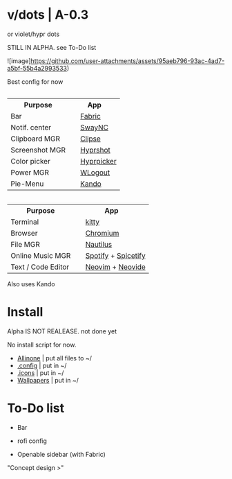 # v/dots | A-0.3
or violet/hypr dots

STILL IN ALPHA. see To-Do list

![image]https://github.com/user-attachments/assets/95aeb796-93ac-4ad7-a5bf-55b4a2993533)

Best config for now

<table style="float: left; margin-right: 20px;">
  <tr>
    <th>Purpose</th>
    <th>App</th>
  </tr>
  <tr>
    <td>Bar</td>
    <td><img height="14" width="14" src="https://avatars.githubusercontent.com/u/146791241?s=200&v=4" /> <a href="https://github.com/Fabric-Development/fabric">Fabric</a></td>
  </tr>
  <tr>
    <td>Notif. center</td>
    <td><img height="14" width="14" src="https://cdn.simpleicons.org/linux/black" /> <a href="https://github.com/ErikReider/SwayNotificationCenter">SwayNC</a></td>
  </tr>
  <tr>
    <td>Clipboard MGR</td>
    <td><img height="14" width="14" src="https://cdn.simpleicons.org/linux/black" /> <a href="https://github.com/savedra1/clipse">Clipse</a></td>
  </tr>
  <tr>
    <td>Screenshot MGR</td>
    <td><img height="14" width="14" src="https://avatars.githubusercontent.com/u/107882187?s=200&v=4" /> <a href="https://github.com/Gustash/Hyprshot">Hyprshot</a></td>
  </tr>
  <tr>
    <td>Color picker</td>
    <td><img height="14" width="14" src="https://avatars.githubusercontent.com/u/107882187?s=200&v=4" /> <a href="https://github.com/hyprwm/hyprpicker">Hyprpicker</a></td>
  </tr>
  <tr>
    <td>Power MGR</td>
    <td><img height="14" width="14" src="https://cdn.simpleicons.org/linux/black" /> <a href="https://github.com/ArtsyMacaw/wlogout">WLogout</a></td>
  </tr>
  <tr>
    <td>Pie-Menu</td>
    <td><img height="14" width="14" src="https://avatars.githubusercontent.com/u/130886533?s=200&v=4" /> <a href="https://github.com/kando-menu/kando">Kando</a></td>
  </tr>
</table>

<table style="float: left;">
  <tr>
    <th>Purpose</th>
    <th>App</th>
  </tr>
  <tr>
    <td>Terminal</td>
    <td><img height="14" width="14" src="https://upload.wikimedia.org/wikipedia/commons/2/2f/Kitty%28Terminal-emulator%29.png" /> <a href="https://github.com/kovidgoyal/kitty">kitty</a></td>
  </tr>
  <tr>
    <td>Browser</td>
    <td><img height="14" width="14" src="https://www.chromium.org/_assets/icon-chromium-96.png" /> <a href="https://www.chromium.org/getting-involved/download-chromium/">Chromium</a></td>
  </tr>
  <tr>
    <td>File MGR</td>
    <td><img height="14" width="14" src="https://apps.gnome.org/icons/scalable/org.gnome.Nautilus.svg" /> <a href="https://apps.gnome.org/en/Nautilus/">Nautilus</a></td>
  </tr>
  <tr>
    <td>Online Music MGR</td>
    <td><img height="14" width="14" src="https://upload.wikimedia.org/wikipedia/commons/7/75/Spotify_icon.png" /> <a href="https://spotify.com">Spotify</a> + <a href="https://spicetify.app">Spicetify</a></td>
  </tr>
  <tr>
    <td>Text / Code Editor</td>
    <td><img height="14" width="14" src="https://upload.wikimedia.org/wikipedia/commons/0/07/Neovim-mark-flat.svg" /> <a href="https://neovim.io">Neovim</a> + <a href="https://neovide.dev">Neovide</a></td>
  </tr>
</table>


Also uses Kando

# Install
Alpha IS NOT REALEASE. not done yet

No install script for now.

+ [Allinone](https://github.com/r0l1ka/rolika-hypr-dots/releases/download/Alpha/v.dots.zip) | put all files to ~/
+ [.config](https://github.com/r0l1ka/rolika-hypr-dots/releases/download/Alpha/v.dots.-.config.zip)    | put in ~/
+ [.icons](https://github.com/r0l1ka/rolika-hypr-dots/releases/download/Alpha/v.dots.-.icons.zip)     | put in ~/
+ [Wallpapers](https://github.com/r0l1ka/rolika-hypr-dots/releases/download/Alpha/v.dots.-.wallpapers.zip) | put in ~/

# To-Do list
+ Bar
+ rofi config

+ Openable sidebar (with Fabric)

"Concept design >"
